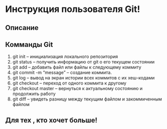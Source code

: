 # Инструкция пользователя Git!

## Описание 



## Комманды Git

1.  git init – инициализация локального репозитория
2.  git status – получить информацию от git о его текущем состоянии
3.  git add – добавить файл или файлы к следующему коммиту
4.  git commit -m “message” – создание коммита.
5.  git log – вывод на экран истории всех коммитов с их хеш-кодами
6.  git checkout – переход от одного коммита к другому
7.  git checkout master – вернуться к актуальному состоянию и продолжить работу
8.  git diff – увидеть разницу между текущим файлом и закоммиченным файлом

## Для тех , кто хочет больше!

